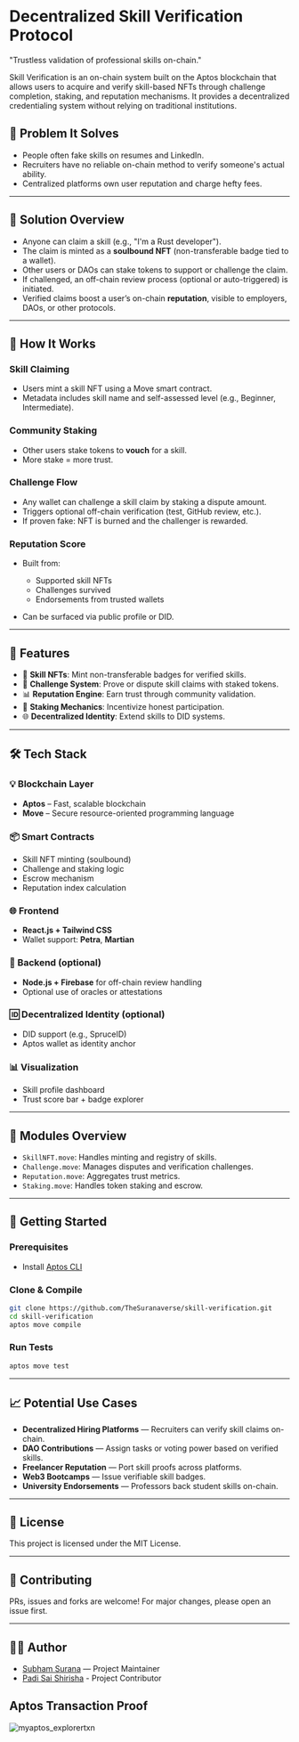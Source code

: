 # Decentralized Skill Verification Protocol

"Trustless validation of professional skills on-chain."

Skill Verification is an on-chain system built on the Aptos blockchain that allows users to acquire and verify skill-based NFTs through challenge completion, staking, and reputation mechanisms. It provides a decentralized credentialing system without relying on traditional institutions.


## 🎯 Problem It Solves

* People often fake skills on resumes and LinkedIn.
* Recruiters have no reliable on-chain method to verify someone's actual ability.
* Centralized platforms own user reputation and charge hefty fees.

---

## 🧠 Solution Overview

* Anyone can claim a skill (e.g., "I'm a Rust developer").
* The claim is minted as a **soulbound NFT** (non-transferable badge tied to a wallet).
* Other users or DAOs can stake tokens to support or challenge the claim.
* If challenged, an off-chain review process (optional or auto-triggered) is initiated.
* Verified claims boost a user’s on-chain **reputation**, visible to employers, DAOs, or other protocols.

---

## 🔄 How It Works

### Skill Claiming

* Users mint a skill NFT using a Move smart contract.
* Metadata includes skill name and self-assessed level (e.g., Beginner, Intermediate).

### Community Staking

* Other users stake tokens to **vouch** for a skill.
* More stake = more trust.

### Challenge Flow

* Any wallet can challenge a skill claim by staking a dispute amount.
* Triggers optional off-chain verification (test, GitHub review, etc.).
* If proven fake: NFT is burned and the challenger is rewarded.

### Reputation Score

* Built from:

  * Supported skill NFTs
  * Challenges survived
  * Endorsements from trusted wallets
* Can be surfaced via public profile or DID.

---

## 📌 Features

* 🧠 **Skill NFTs**: Mint non-transferable badges for verified skills.
* 🎯 **Challenge System**: Prove or dispute skill claims with staked tokens.
* 📊 **Reputation Engine**: Earn trust through community validation.
* 💼 **Staking Mechanics**: Incentivize honest participation.
* 🌐 **Decentralized Identity**: Extend skills to DID systems.

---

## 🛠️ Tech Stack

### 💡 Blockchain Layer

* **Aptos** – Fast, scalable blockchain
* **Move** – Secure resource-oriented programming language

### 📦 Smart Contracts

* Skill NFT minting (soulbound)
* Challenge and staking logic
* Escrow mechanism
* Reputation index calculation

### 🌐 Frontend

* **React.js + Tailwind CSS**
* Wallet support: **Petra**, **Martian**

### 📡 Backend (optional)

* **Node.js + Firebase** for off-chain review handling
* Optional use of oracles or attestations

### 🆔 Decentralized Identity (optional)

* DID support (e.g., SpruceID)
* Aptos wallet as identity anchor

### 📊 Visualization

* Skill profile dashboard
* Trust score bar + badge explorer

---

## 📁 Modules Overview

* `SkillNFT.move`: Handles minting and registry of skills.
* `Challenge.move`: Manages disputes and verification challenges.
* `Reputation.move`: Aggregates trust metrics.
* `Staking.move`: Handles token staking and escrow.

---

## 🚀 Getting Started

### Prerequisites

* Install [Aptos CLI](https://aptos.dev/cli-tools/aptos-cli/install-cli-tools/)

### Clone & Compile

```bash
git clone https://github.com/TheSuranaverse/skill-verification.git
cd skill-verification
aptos move compile
```

### Run Tests

```bash
aptos move test
```

---

## 📈 Potential Use Cases

* **Decentralized Hiring Platforms** — Recruiters can verify skill claims on-chain.
* **DAO Contributions** — Assign tasks or voting power based on verified skills.
* **Freelancer Reputation** — Port skill proofs across platforms.
* **Web3 Bootcamps** — Issue verifiable skill badges.
* **University Endorsements** — Professors back student skills on-chain.

---

## 📄 License

This project is licensed under the MIT License.

---

## 🤝 Contributing

PRs, issues and forks are welcome! For major changes, please open an issue first.

---

## 🧑‍💻 Author

* [Subham Surana](https://github.com/TheSuranaverse) — Project Maintainer
* [Padi Sai Shirisha](https://github.com/Sai-Shirisha-Padi) - Project Contributor

## Aptos Transaction Proof
![myaptos_explorertxn](https://github.com/user-attachments/assets/b4b5fff4-3fed-44d7-b32d-84a3ff7eb461)

